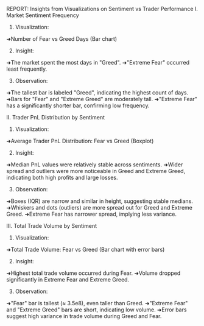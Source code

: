 REPORT: Insights from Visualizations on Sentiment vs Trader Performance
I. Market Sentiment Frequency

1) Visualization:

➜Number of Fear vs Greed Days (Bar chart)

2) Insight:

➜The market spent the most days in "Greed". ➜"Extreme Fear" occurred least frequently.

3) Observation:

➜The tallest bar is labeled "Greed", indicating the highest count of days. ➜Bars for "Fear" and "Extreme Greed" are moderately tall. ➜"Extreme Fear" has a significantly shorter bar, confirming low frequency.

II. Trader PnL Distribution by Sentiment

1) Visualization:

➜Average Trader PnL Distribution: Fear vs Greed (Boxplot)

2) Insight:

➜Median PnL values were relatively stable across sentiments. ➜Wider spread and outliers were more noticeable in Greed and Extreme Greed, indicating both high profits and large losses.

3) Observation:

➜Boxes (IQR) are narrow and similar in height, suggesting stable medians. ➜Whiskers and dots (outliers) are more spread out for Greed and Extreme Greed. ➜Extreme Fear has narrower spread, implying less variance.

III. Total Trade Volume by Sentiment

1) Visualization:

➜Total Trade Volume: Fear vs Greed (Bar chart with error bars)

2) Insight:

➜Highest total trade volume occurred during Fear. ➜Volume dropped significantly in Extreme Fear and Extreme Greed.

3) Observation:

➜"Fear" bar is tallest (≈ 3.5e8), even taller than Greed. ➜"Extreme Fear" and "Extreme Greed" bars are short, indicating low volume. ➜Error bars suggest high variance in trade volume during Greed and Fear.
